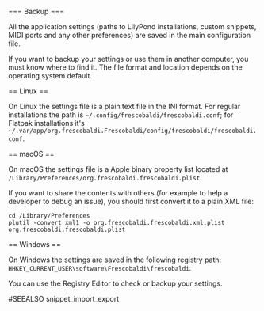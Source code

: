 === Backup ===

All the application settings (paths to LilyPond installations, custom snippets, MIDI ports and any other preferences) are saved in the main configuration file.

If you want to backup your settings or use them in another computer, you must know where to find it. The file format and location depends on the operating system default.


== Linux ==

On Linux the settings file is a plain text file in the INI format.
For regular installations the path is `~/.config/frescobaldi/frescobaldi.conf`; for Flatpak installations it's `~/.var/app/org.frescobaldi.Frescobaldi/config/frescobaldi/frescobaldi.conf`.


== macOS ==

On macOS the settings file is a Apple binary property list located at `/Library/Preferences/org.frescobaldi.frescobaldi.plist`.

If you want to share the contents with others (for example to help a developer to debug an issue), you should first convert it to a plain XML file:

```
cd /Library/Preferences
plutil -convert xml1 -o org.frescobaldi.frescobaldi.xml.plist org.frescobaldi.frescobaldi.plist
```


== Windows ==

On Windows the settings are saved in the following registry path: `HHKEY_CURRENT_USER\software\Frescobaldi\frescobaldi`.

You can use the Registry Editor to check or backup your settings.


#SEEALSO
snippet_import_export
